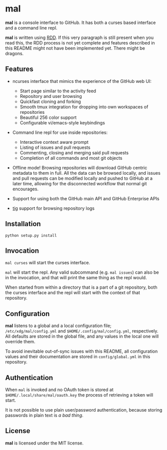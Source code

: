 mal
===

**mal** is a console interface to GitHub.  It has both a curses based interface
and a command line repl.

**mal** is written using [RDD][rdd].  If this very paragraph is still present
when you read this, the RDD process is not yet complete and features described
in this README might not have been implemented yet.  There might be dragons.


## Features

* ncurses interface that mimics the experience of the GitHub web UI:
  * Start page similar to the activity feed
  * Repository and user browsing
  * Quickfast cloning and forking
  * Smooth tmux integration for dropping into own workspaces of repositories
  * Beautiful 256 color support
  * Configurable vi/emacs-style keybindings

* Command line repl for use inside repositories:
  * Interactive context aware prompt
  * Listing of issues and pull requests
  * Commenting, closing and merging said pull requests
  * Completion of all commands and most git objects

* Offline mode!  Browsing repositories will download GitHub centric metadata to
  them in full.  All the data can be browsed locally, and issues and pull
  requests can be modified locally and pushed to GitHub at a later time,
  allowing for the disconnected workflow that normal git encourages.

* Support for using both the GitHub main API and GitHub Enterprise APIs
* [tig][tig] support for browsing repository logs

## Installation

`python setup.py install`


## Invocation

`mal curses` will start the curses interface.

`mal` will start the repl.  Any valid subcommand (e.g. `mal issues`) can also
be in the invocation, and that will print the same thing as the repl would.

When started from within a directory that is a part of a git repository, both
the curses interface and the repl will start with the context of that
repository.


## Configuration

**mal** listens to a global and a local configuration file;
`/etc/xdg/mal/config.yml` and `$HOME/.config/mal/config.yml`, respectively.
All defaults are stored in the global file, and any values in the local one
will override them.

To avoid inevitable out-of-sync issues with this README, all configuration
values and their documentation are stored in `config/global.yml` in this
repository.


## Authentication

When `mal` is invoked and no OAuth token is stored at
`$HOME/.local/share/mal/oauth.key` the process of retrieving a token will
start.

It is not possible to use plain user/password authentication, because storing
passwords in plain text is *a bad thing*.


## License

**mal** is licensed under the MIT license.


[rdd]: http://tom.preston-werner.com/2010/08/23/readme-driven-development.html
[mal]: http://rpggamer.org/uploaded_images/MalcolmReynolds13.jpg
[tig]: https://github.com/jonas/tig
